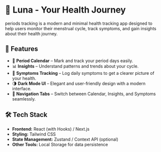 # 🌙 Luna - Your Health Journey

periods tracking is a modern and minimal health tracking app designed to help users monitor their menstrual cycle, track symptoms, and gain insights about their health journey.  

## 🚀 Features

- 📅 **Period Calendar** – Mark and track your period days easily.  
- 📊 **Insights** – Understand patterns and trends about your cycle.  
- 📝 **Symptoms Tracking** – Log daily symptoms to get a clearer picture of your health.  
- 🌗 **Dark Mode UI** – Elegant and user-friendly design with a modern interface.  
- 🔄 **Navigation Tabs** – Switch between Calendar, Insights, and Symptoms seamlessly.  

## 🛠️ Tech Stack

- **Frontend:** React (with Hooks) / Next.js  
- **Styling:** Tailwind CSS  
- **State Management:** Zustand / Context API (optional)  
- **Other Tools:** Local Storage for data persistence  


  
